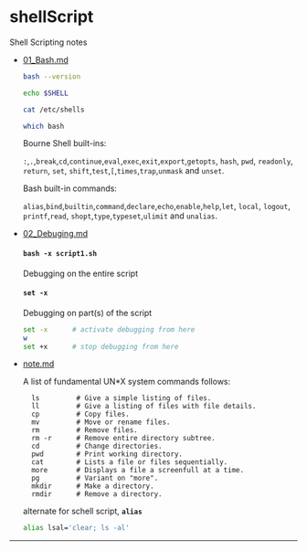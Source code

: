 # shellScript
Shell Scripting notes


*   [01_Bash.md](01_Bash.md)
    ```sh
    bash --version
    ```
    ```sh
    echo $SHELL
    ```
    ```sh
    cat /etc/shells
    ```
    ``` sh
    which bash
    ```
     Bourne Shell built-ins:
    
      `:`,`.`,`break`,`cd`,`continue`,`eval`,`exec`,`exit`,`export`,`getopts`, `hash`, `pwd`, `readonly`, `return`, `set`, `shift`,`test`,`[`,`times`,`trap`,`unmask` and `unset`.

     Bash built-in commands:
    
      `alias`,`bind`,`builtin`,`command`,`declare`,`echo`,`enable`,`help`,`let`, `local`, `logout`, `printf`,`read`, `shopt`,`type`,`typeset`,`ulimit` and `unalias`.

*   [02_Debuging.md](02_Debuging.md)
    #### `bash -x script1.sh`
    Debugging on the entire script
    #### `set -x`
    Debugging on part(s) of the script
    ```sh
    set -x      # activate debugging from here
    w
    set +x      # stop debugging from here 
    ```


*   [note.md](note.md)

    A list of fundamental UN*X system commands follows:
    ```
      ls         # Give a simple listing of files.
      ll         # Give a listing of files with file details.
      cp         # Copy files.
      mv         # Move or rename files.
      rm         # Remove files.  
      rm -r      # Remove entire directory subtree.
      cd         # Change directories.
      pwd        # Print working directory.
      cat        # Lists a file or files sequentially.
      more       # Displays a file a screenfull at a time.
      pg         # Variant on "more".
      mkdir      # Make a directory.
      rmdir      # Remove a directory.
    ```
    alternate for schell script, **`alias`**
    ```sh
    alias lsal='clear; ls -al'
    ```

---
